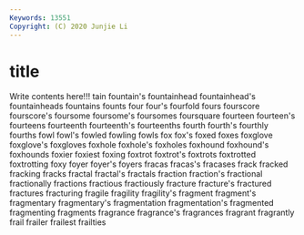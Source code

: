 ```yaml
---
Keywords: 13551
Copyright: (C) 2020 Junjie Li
---
```


# title

Write contents here!!!
tain 
fountain's 
fountainhead 
fountainhead's 
fountainheads 
fountains 
founts 
four 
four's
fourfold 
fours 
fourscore 
fourscore's 
foursome 
foursome's 
foursomes 
foursquare 
fourteen 
fourteen's
fourteens 
fourteenth 
fourteenth's 
fourteenths 
fourth 
fourth's 
fourthly 
fourths 
fowl 
fowl's
fowled 
fowling 
fowls 
fox 
fox's 
foxed 
foxes 
foxglove 
foxglove's 
foxgloves
foxhole 
foxhole's 
foxholes 
foxhound 
foxhound's 
foxhounds 
foxier 
foxiest 
foxing 
foxtrot
foxtrot's 
foxtrots 
foxtrotted 
foxtrotting 
foxy 
foyer 
foyer's 
foyers 
fracas 
fracas's
fracases 
frack 
fracked 
fracking 
fracks 
fractal 
fractal's 
fractals 
fraction 
fraction's
fractional 
fractionally 
fractions 
fractious 
fractiously 
fracture 
fracture's 
fractured 
fractures 
fracturing
fragile 
fragility 
fragility's 
fragment 
fragment's 
fragmentary 
fragmentary's 
fragmentation 
fragmentation's 
fragmented
fragmenting 
fragments 
fragrance 
fragrance's 
fragrances 
fragrant 
fragrantly 
frail 
frailer 
frailest
frailties 
